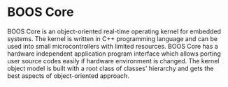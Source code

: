 # BOOS Core
BOOS Core is an object-oriented real-time operating kernel for embedded systems. The kernel is written in C++ programming language and can be used into small microcontrollers with limited resources. BOOS Core has a hardware independent application program interface which allows porting user source codes easily if hardware environment is changed. The kernel object model is built with a root class of classes' hierarchy and gets the best aspects of object-oriented approach.
